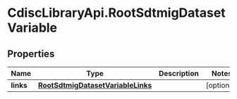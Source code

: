 # CdiscLibraryApi.RootSdtmigDatasetVariable

## Properties

Name | Type | Description | Notes
------------ | ------------- | ------------- | -------------
**links** | [**RootSdtmigDatasetVariableLinks**](RootSdtmigDatasetVariableLinks.md) |  | [optional] 


